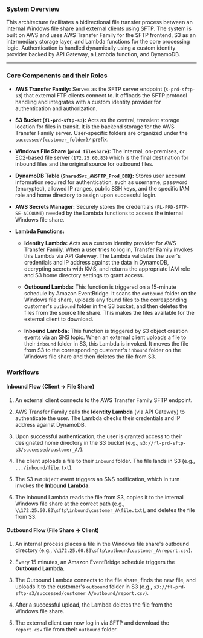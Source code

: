 
### System Overview

This architecture facilitates a bidirectional file transfer process between an internal Windows file share and external clients using SFTP. The system is built on AWS and uses AWS Transfer Family for the SFTP frontend, S3 as an intermediary storage layer, and Lambda functions for the core processing logic. Authentication is handled dynamically using a custom identity provider backed by API Gateway, a Lambda function, and DynamoDB.

---

### Core Components and their Roles

- **AWS Transfer Family:** Serves as the SFTP server endpoint (`s-prd-sftp-s3`) that external FTP clients connect to. It offloads the SFTP protocol handling and integrates with a custom identity provider for authentication and authorization.
    
- **S3 Bucket (`fl-prd-sftp-s3`):** Acts as the central, transient storage location for files in transit. It is the backend storage for the AWS Transfer Family server. User-specific folders are organized under the `successed/{customer_folder}/` prefix.
    
- **Windows File Share (`prod fileshare`):** The internal, on-premises, or EC2-based file server (`172.25.60.83`) which is the final destination for inbound files and the original source for outbound files.
    
- **DynamoDB Table (`SharedSvc_AWSFTP_Prod_DDB`):** Stores user account information required for authentication, such as username, password (encrypted), allowed IP ranges, public SSH keys, and the specific IAM role and home directory to assign upon successful login.
    
- **AWS Secrets Manager:** Securely stores the credentials (`FL-PRD-SFTP-SE-ACCOUNT`) needed by the Lambda functions to access the internal Windows file share.
    
- **Lambda Functions:**
    
    - **Identity Lambda:** Acts as a custom identity provider for AWS Transfer Family. When a user tries to log in, Transfer Family invokes this Lambda via API Gateway. The Lambda validates the user's credentials and IP address against the data in DynamoDB, decrypting secrets with KMS, and returns the appropriate IAM role and S3 home directory settings to grant access.
        
    - **Outbound Lambda:** This function is triggered on a 15-minute schedule by Amazon EventBridge. It scans the `outbound` folder on the Windows file share, uploads any found files to the corresponding customer's `outbound` folder in the S3 bucket, and then deletes the files from the source file share. This makes the files available for the external client to download.
        
    - **Inbound Lambda:** This function is triggered by S3 object creation events via an SNS topic. When an external client uploads a file to their `inbound` folder in S3, this Lambda is invoked. It moves the file from S3 to the corresponding customer's `inbound` folder on the Windows file share and then deletes the file from S3.
        

### Workflows

#### **Inbound Flow (Client → File Share)**

1. An external client connects to the AWS Transfer Family SFTP endpoint.
    
2. AWS Transfer Family calls the **Identity Lambda** (via API Gateway) to authenticate the user. The Lambda checks their credentials and IP address against DynamoDB.
    
3. Upon successful authentication, the user is granted access to their designated home directory in the S3 bucket (e.g., `s3://fl-prd-sftp-s3/successed/customer_A/`).
    
4. The client uploads a file to their `inbound` folder. The file lands in S3 (e.g., `.../inbound/file.txt`).
    
5. The S3 `PutObject` event triggers an SNS notification, which in turn invokes the **Inbound Lambda**.
    
6. The Inbound Lambda reads the file from S3, copies it to the internal Windows file share at the correct path (e.g., `\\172.25.60.83\sftp\inbound\customer_A\file.txt`), and deletes the file from S3.
    

#### **Outbound Flow (File Share → Client)**

1. An internal process places a file in the Windows file share's outbound directory (e.g., `\\172.25.60.83\sftp\outbound\customer_A\report.csv`).
    
2. Every 15 minutes, an Amazon EventBridge schedule triggers the **Outbound Lambda**.
    
3. The Outbound Lambda connects to the file share, finds the new file, and uploads it to the customer's `outbound` folder in S3 (e.g., `s3://fl-prd-sftp-s3/successed/customer_A/outbound/report.csv`).
    
4. After a successful upload, the Lambda deletes the file from the Windows file share.
    
5. The external client can now log in via SFTP and download the `report.csv` file from their `outbound` folder.


> 